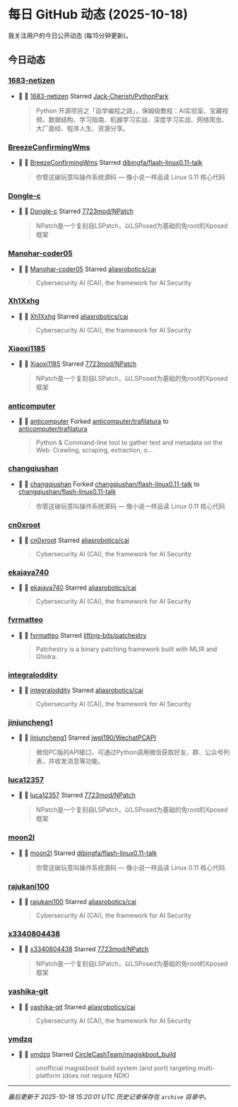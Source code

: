 # 每日 GitHub 动态 (2025-10-18)

我关注用户的今日公开动态 (每15分钟更新)。

## 今日动态

### [1683-netizen](https://github.com/1683-netizen)
- 🌟 👤 [1683-netizen](https://github.com/1683-netizen) Starred [Jack-Cherish/PythonPark](https://github.com/Jack-Cherish/PythonPark)
  > Python 开源项目之「自学编程之路」，保姆级教程：AI实验室、宝藏视频、数据结构、学习指南、机器学习实战、深度学习实战、网络爬虫、大厂面经、程序人生、资源分享。

### [BreezeConfirmingWms](https://github.com/BreezeConfirmingWms)
- 🌟 👤 [BreezeConfirmingWms](https://github.com/BreezeConfirmingWms) Starred [dibingfa/flash-linux0.11-talk](https://github.com/dibingfa/flash-linux0.11-talk)
  > 你管这破玩意叫操作系统源码 — 像小说一样品读 Linux 0.11 核心代码

### [Dongle-c](https://github.com/Dongle-c)
- 🌟 👤 [Dongle-c](https://github.com/Dongle-c) Starred [7723mod/NPatch](https://github.com/7723mod/NPatch)
  > NPatch是一个复刻自LSPatch，以LSPosed为基础的免root的Xposed框架

### [Manohar-coder05](https://github.com/Manohar-coder05)
- 🌟 👤 [Manohar-coder05](https://github.com/Manohar-coder05) Starred [aliasrobotics/cai](https://github.com/aliasrobotics/cai)
  > Cybersecurity AI (CAI), the framework for AI Security

### [Xh1Xxhg](https://github.com/Xh1Xxhg)
- 🌟 👤 [Xh1Xxhg](https://github.com/Xh1Xxhg) Starred [aliasrobotics/cai](https://github.com/aliasrobotics/cai)
  > Cybersecurity AI (CAI), the framework for AI Security

### [Xiaoxi1185](https://github.com/Xiaoxi1185)
- 🌟 👤 [Xiaoxi1185](https://github.com/Xiaoxi1185) Starred [7723mod/NPatch](https://github.com/7723mod/NPatch)
  > NPatch是一个复刻自LSPatch，以LSPosed为基础的免root的Xposed框架

### [anticomputer](https://github.com/anticomputer)
- 🍴 👤 [anticomputer](https://github.com/anticomputer) Forked [anticomputer/trafilatura](https://github.com/anticomputer/trafilatura) to [anticomputer/trafilatura](https://github.com/anticomputer/trafilatura)
  > Python & Command-line tool to gather text and metadata on the Web: Crawling, scraping, extraction, o...

### [changqiushan](https://github.com/changqiushan)
- 🍴 👤 [changqiushan](https://github.com/changqiushan) Forked [changqiushan/flash-linux0.11-talk](https://github.com/changqiushan/flash-linux0.11-talk) to [changqiushan/flash-linux0.11-talk](https://github.com/changqiushan/flash-linux0.11-talk)
  > 你管这破玩意叫操作系统源码 — 像小说一样品读 Linux 0.11 核心代码

### [cn0xroot](https://github.com/cn0xroot)
- 🌟 👤 [cn0xroot](https://github.com/cn0xroot) Starred [aliasrobotics/cai](https://github.com/aliasrobotics/cai)
  > Cybersecurity AI (CAI), the framework for AI Security

### [ekajaya740](https://github.com/ekajaya740)
- 🌟 👤 [ekajaya740](https://github.com/ekajaya740) Starred [aliasrobotics/cai](https://github.com/aliasrobotics/cai)
  > Cybersecurity AI (CAI), the framework for AI Security

### [fvrmatteo](https://github.com/fvrmatteo)
- 🌟 👤 [fvrmatteo](https://github.com/fvrmatteo) Starred [lifting-bits/patchestry](https://github.com/lifting-bits/patchestry)
  > Patchestry is a binary patching framework built with MLIR and Ghidra.

### [integraloddity](https://github.com/integraloddity)
- 🌟 👤 [integraloddity](https://github.com/integraloddity) Starred [aliasrobotics/cai](https://github.com/aliasrobotics/cai)
  > Cybersecurity AI (CAI), the framework for AI Security

### [jinjuncheng1](https://github.com/jinjuncheng1)
- 🌟 👤 [jinjuncheng1](https://github.com/jinjuncheng1) Starred [jwpl190/WechatPCAPI](https://github.com/jwpl190/WechatPCAPI)
  > 微信PC版的API接口，可通过Python调用微信获取好友、群、公众号列表，并收发消息等功能。

### [luca12357](https://github.com/luca12357)
- 🌟 👤 [luca12357](https://github.com/luca12357) Starred [7723mod/NPatch](https://github.com/7723mod/NPatch)
  > NPatch是一个复刻自LSPatch，以LSPosed为基础的免root的Xposed框架

### [moon2l](https://github.com/moon2l)
- 🌟 👤 [moon2l](https://github.com/moon2l) Starred [dibingfa/flash-linux0.11-talk](https://github.com/dibingfa/flash-linux0.11-talk)
  > 你管这破玩意叫操作系统源码 — 像小说一样品读 Linux 0.11 核心代码

### [rajukani100](https://github.com/rajukani100)
- 🌟 👤 [rajukani100](https://github.com/rajukani100) Starred [aliasrobotics/cai](https://github.com/aliasrobotics/cai)
  > Cybersecurity AI (CAI), the framework for AI Security

### [x3340804438](https://github.com/x3340804438)
- 🌟 👤 [x3340804438](https://github.com/x3340804438) Starred [7723mod/NPatch](https://github.com/7723mod/NPatch)
  > NPatch是一个复刻自LSPatch，以LSPosed为基础的免root的Xposed框架

### [yashika-git](https://github.com/yashika-git)
- 🌟 👤 [yashika-git](https://github.com/yashika-git) Starred [aliasrobotics/cai](https://github.com/aliasrobotics/cai)
  > Cybersecurity AI (CAI), the framework for AI Security

### [ymdzq](https://github.com/ymdzq)
- 🌟 👤 [ymdzq](https://github.com/ymdzq) Starred [CircleCashTeam/magiskboot_build](https://github.com/CircleCashTeam/magiskboot_build)
  > unofficial magiskboot build system (and port) targeting multi-platform (does not require NDK)


---
*最后更新于 2025-10-18 15:20:01 UTC*
*历史记录保存在 `archive` 目录中。*
